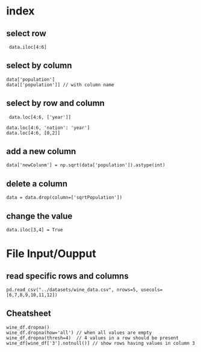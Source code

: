 # index

## select row

```
 data.iloc[4:6]
```

## select by column

```
data['population']
data[['population']] // with column name

```

## select by row and column

```
 data.loc[4:6, ['year']]

data.loc[4:6, 'nation': 'year']
data.loc[4:6, [0,2]]
```

## add a new column

```
data['newColunm'] = np.sqrt(data['population']).astype(int)

```

## delete a column

```
data = data.drop(column=['sqrtPopulation'])
```

## change the value

```
data.iloc[3,4] = True
```

# File Input/Oupput

## read specific rows and columns

```
pd.read_csv("../datasets/wine_data.csv", nrows=5, usecols=[6,7,8,9,10,11,12])
```

## Cheatsheet
```
wine_df.dropna()
wine_df.dropna(how='all') // when all values are empty
wine_df.dropna(thresh=4)  // 4 values in a row should be present
wine_df[wine_df['3'].notnull()] // show rows having values in column 3 




```